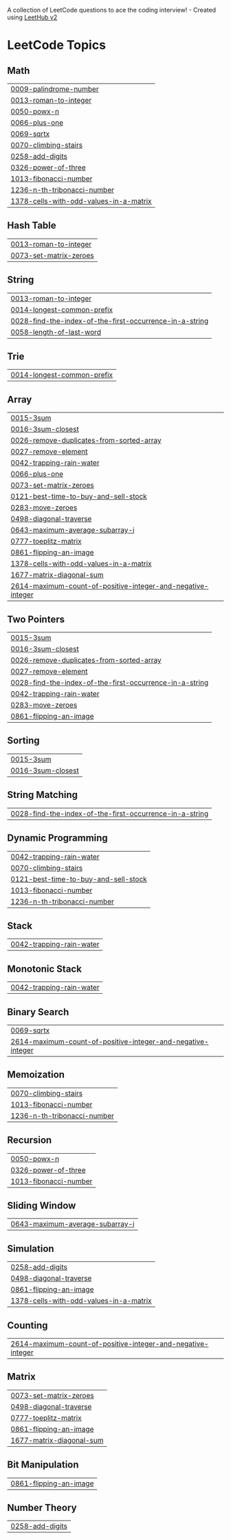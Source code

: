 A collection of LeetCode questions to ace the coding interview! - Created using [LeetHub v2](https://github.com/arunbhardwaj/LeetHub-2.0)
<!---LeetCode Topics Start-->
# LeetCode Topics
## Math
|  |
| ------- |
| [0009-palindrome-number](https://github.com/NarsingAbhilashGoud/leetcode/tree/master/0009-palindrome-number) |
| [0013-roman-to-integer](https://github.com/NarsingAbhilashGoud/leetcode/tree/master/0013-roman-to-integer) |
| [0050-powx-n](https://github.com/NarsingAbhilashGoud/leetcode/tree/master/0050-powx-n) |
| [0066-plus-one](https://github.com/NarsingAbhilashGoud/leetcode/tree/master/0066-plus-one) |
| [0069-sqrtx](https://github.com/NarsingAbhilashGoud/leetcode/tree/master/0069-sqrtx) |
| [0070-climbing-stairs](https://github.com/NarsingAbhilashGoud/leetcode/tree/master/0070-climbing-stairs) |
| [0258-add-digits](https://github.com/NarsingAbhilashGoud/leetcode/tree/master/0258-add-digits) |
| [0326-power-of-three](https://github.com/NarsingAbhilashGoud/leetcode/tree/master/0326-power-of-three) |
| [1013-fibonacci-number](https://github.com/NarsingAbhilashGoud/leetcode/tree/master/1013-fibonacci-number) |
| [1236-n-th-tribonacci-number](https://github.com/NarsingAbhilashGoud/leetcode/tree/master/1236-n-th-tribonacci-number) |
| [1378-cells-with-odd-values-in-a-matrix](https://github.com/NarsingAbhilashGoud/leetcode/tree/master/1378-cells-with-odd-values-in-a-matrix) |
## Hash Table
|  |
| ------- |
| [0013-roman-to-integer](https://github.com/NarsingAbhilashGoud/leetcode/tree/master/0013-roman-to-integer) |
| [0073-set-matrix-zeroes](https://github.com/NarsingAbhilashGoud/leetcode/tree/master/0073-set-matrix-zeroes) |
## String
|  |
| ------- |
| [0013-roman-to-integer](https://github.com/NarsingAbhilashGoud/leetcode/tree/master/0013-roman-to-integer) |
| [0014-longest-common-prefix](https://github.com/NarsingAbhilashGoud/leetcode/tree/master/0014-longest-common-prefix) |
| [0028-find-the-index-of-the-first-occurrence-in-a-string](https://github.com/NarsingAbhilashGoud/leetcode/tree/master/0028-find-the-index-of-the-first-occurrence-in-a-string) |
| [0058-length-of-last-word](https://github.com/NarsingAbhilashGoud/leetcode/tree/master/0058-length-of-last-word) |
## Trie
|  |
| ------- |
| [0014-longest-common-prefix](https://github.com/NarsingAbhilashGoud/leetcode/tree/master/0014-longest-common-prefix) |
## Array
|  |
| ------- |
| [0015-3sum](https://github.com/NarsingAbhilashGoud/leetcode/tree/master/0015-3sum) |
| [0016-3sum-closest](https://github.com/NarsingAbhilashGoud/leetcode/tree/master/0016-3sum-closest) |
| [0026-remove-duplicates-from-sorted-array](https://github.com/NarsingAbhilashGoud/leetcode/tree/master/0026-remove-duplicates-from-sorted-array) |
| [0027-remove-element](https://github.com/NarsingAbhilashGoud/leetcode/tree/master/0027-remove-element) |
| [0042-trapping-rain-water](https://github.com/NarsingAbhilashGoud/leetcode/tree/master/0042-trapping-rain-water) |
| [0066-plus-one](https://github.com/NarsingAbhilashGoud/leetcode/tree/master/0066-plus-one) |
| [0073-set-matrix-zeroes](https://github.com/NarsingAbhilashGoud/leetcode/tree/master/0073-set-matrix-zeroes) |
| [0121-best-time-to-buy-and-sell-stock](https://github.com/NarsingAbhilashGoud/leetcode/tree/master/0121-best-time-to-buy-and-sell-stock) |
| [0283-move-zeroes](https://github.com/NarsingAbhilashGoud/leetcode/tree/master/0283-move-zeroes) |
| [0498-diagonal-traverse](https://github.com/NarsingAbhilashGoud/leetcode/tree/master/0498-diagonal-traverse) |
| [0643-maximum-average-subarray-i](https://github.com/NarsingAbhilashGoud/leetcode/tree/master/0643-maximum-average-subarray-i) |
| [0777-toeplitz-matrix](https://github.com/NarsingAbhilashGoud/leetcode/tree/master/0777-toeplitz-matrix) |
| [0861-flipping-an-image](https://github.com/NarsingAbhilashGoud/leetcode/tree/master/0861-flipping-an-image) |
| [1378-cells-with-odd-values-in-a-matrix](https://github.com/NarsingAbhilashGoud/leetcode/tree/master/1378-cells-with-odd-values-in-a-matrix) |
| [1677-matrix-diagonal-sum](https://github.com/NarsingAbhilashGoud/leetcode/tree/master/1677-matrix-diagonal-sum) |
| [2614-maximum-count-of-positive-integer-and-negative-integer](https://github.com/NarsingAbhilashGoud/leetcode/tree/master/2614-maximum-count-of-positive-integer-and-negative-integer) |
## Two Pointers
|  |
| ------- |
| [0015-3sum](https://github.com/NarsingAbhilashGoud/leetcode/tree/master/0015-3sum) |
| [0016-3sum-closest](https://github.com/NarsingAbhilashGoud/leetcode/tree/master/0016-3sum-closest) |
| [0026-remove-duplicates-from-sorted-array](https://github.com/NarsingAbhilashGoud/leetcode/tree/master/0026-remove-duplicates-from-sorted-array) |
| [0027-remove-element](https://github.com/NarsingAbhilashGoud/leetcode/tree/master/0027-remove-element) |
| [0028-find-the-index-of-the-first-occurrence-in-a-string](https://github.com/NarsingAbhilashGoud/leetcode/tree/master/0028-find-the-index-of-the-first-occurrence-in-a-string) |
| [0042-trapping-rain-water](https://github.com/NarsingAbhilashGoud/leetcode/tree/master/0042-trapping-rain-water) |
| [0283-move-zeroes](https://github.com/NarsingAbhilashGoud/leetcode/tree/master/0283-move-zeroes) |
| [0861-flipping-an-image](https://github.com/NarsingAbhilashGoud/leetcode/tree/master/0861-flipping-an-image) |
## Sorting
|  |
| ------- |
| [0015-3sum](https://github.com/NarsingAbhilashGoud/leetcode/tree/master/0015-3sum) |
| [0016-3sum-closest](https://github.com/NarsingAbhilashGoud/leetcode/tree/master/0016-3sum-closest) |
## String Matching
|  |
| ------- |
| [0028-find-the-index-of-the-first-occurrence-in-a-string](https://github.com/NarsingAbhilashGoud/leetcode/tree/master/0028-find-the-index-of-the-first-occurrence-in-a-string) |
## Dynamic Programming
|  |
| ------- |
| [0042-trapping-rain-water](https://github.com/NarsingAbhilashGoud/leetcode/tree/master/0042-trapping-rain-water) |
| [0070-climbing-stairs](https://github.com/NarsingAbhilashGoud/leetcode/tree/master/0070-climbing-stairs) |
| [0121-best-time-to-buy-and-sell-stock](https://github.com/NarsingAbhilashGoud/leetcode/tree/master/0121-best-time-to-buy-and-sell-stock) |
| [1013-fibonacci-number](https://github.com/NarsingAbhilashGoud/leetcode/tree/master/1013-fibonacci-number) |
| [1236-n-th-tribonacci-number](https://github.com/NarsingAbhilashGoud/leetcode/tree/master/1236-n-th-tribonacci-number) |
## Stack
|  |
| ------- |
| [0042-trapping-rain-water](https://github.com/NarsingAbhilashGoud/leetcode/tree/master/0042-trapping-rain-water) |
## Monotonic Stack
|  |
| ------- |
| [0042-trapping-rain-water](https://github.com/NarsingAbhilashGoud/leetcode/tree/master/0042-trapping-rain-water) |
## Binary Search
|  |
| ------- |
| [0069-sqrtx](https://github.com/NarsingAbhilashGoud/leetcode/tree/master/0069-sqrtx) |
| [2614-maximum-count-of-positive-integer-and-negative-integer](https://github.com/NarsingAbhilashGoud/leetcode/tree/master/2614-maximum-count-of-positive-integer-and-negative-integer) |
## Memoization
|  |
| ------- |
| [0070-climbing-stairs](https://github.com/NarsingAbhilashGoud/leetcode/tree/master/0070-climbing-stairs) |
| [1013-fibonacci-number](https://github.com/NarsingAbhilashGoud/leetcode/tree/master/1013-fibonacci-number) |
| [1236-n-th-tribonacci-number](https://github.com/NarsingAbhilashGoud/leetcode/tree/master/1236-n-th-tribonacci-number) |
## Recursion
|  |
| ------- |
| [0050-powx-n](https://github.com/NarsingAbhilashGoud/leetcode/tree/master/0050-powx-n) |
| [0326-power-of-three](https://github.com/NarsingAbhilashGoud/leetcode/tree/master/0326-power-of-three) |
| [1013-fibonacci-number](https://github.com/NarsingAbhilashGoud/leetcode/tree/master/1013-fibonacci-number) |
## Sliding Window
|  |
| ------- |
| [0643-maximum-average-subarray-i](https://github.com/NarsingAbhilashGoud/leetcode/tree/master/0643-maximum-average-subarray-i) |
## Simulation
|  |
| ------- |
| [0258-add-digits](https://github.com/NarsingAbhilashGoud/leetcode/tree/master/0258-add-digits) |
| [0498-diagonal-traverse](https://github.com/NarsingAbhilashGoud/leetcode/tree/master/0498-diagonal-traverse) |
| [0861-flipping-an-image](https://github.com/NarsingAbhilashGoud/leetcode/tree/master/0861-flipping-an-image) |
| [1378-cells-with-odd-values-in-a-matrix](https://github.com/NarsingAbhilashGoud/leetcode/tree/master/1378-cells-with-odd-values-in-a-matrix) |
## Counting
|  |
| ------- |
| [2614-maximum-count-of-positive-integer-and-negative-integer](https://github.com/NarsingAbhilashGoud/leetcode/tree/master/2614-maximum-count-of-positive-integer-and-negative-integer) |
## Matrix
|  |
| ------- |
| [0073-set-matrix-zeroes](https://github.com/NarsingAbhilashGoud/leetcode/tree/master/0073-set-matrix-zeroes) |
| [0498-diagonal-traverse](https://github.com/NarsingAbhilashGoud/leetcode/tree/master/0498-diagonal-traverse) |
| [0777-toeplitz-matrix](https://github.com/NarsingAbhilashGoud/leetcode/tree/master/0777-toeplitz-matrix) |
| [0861-flipping-an-image](https://github.com/NarsingAbhilashGoud/leetcode/tree/master/0861-flipping-an-image) |
| [1677-matrix-diagonal-sum](https://github.com/NarsingAbhilashGoud/leetcode/tree/master/1677-matrix-diagonal-sum) |
## Bit Manipulation
|  |
| ------- |
| [0861-flipping-an-image](https://github.com/NarsingAbhilashGoud/leetcode/tree/master/0861-flipping-an-image) |
## Number Theory
|  |
| ------- |
| [0258-add-digits](https://github.com/NarsingAbhilashGoud/leetcode/tree/master/0258-add-digits) |
<!---LeetCode Topics End-->